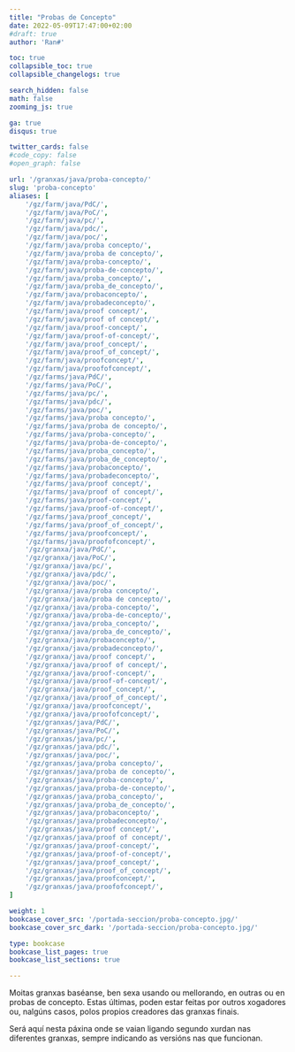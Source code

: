 ```yaml
---
title: "Probas de Concepto"
date: 2022-05-09T17:47:00+02:00
#draft: true
author: 'Ran#'

toc: true
collapsible_toc: true
collapsible_changelogs: true

search_hidden: false
math: false
zooming_js: true

ga: true
disqus: true

twitter_cards: false
#code_copy: false
#open_graph: false

url: '/granxas/java/proba-concepto/'
slug: 'proba-concepto'
aliases: [
    '/gz/farm/java/PdC/',
    '/gz/farm/java/PoC/',
    '/gz/farm/java/pc/',
    '/gz/farm/java/pdc/',
    '/gz/farm/java/poc/',
    '/gz/farm/java/proba concepto/',
    '/gz/farm/java/proba de concepto/',
    '/gz/farm/java/proba-concepto/',
    '/gz/farm/java/proba-de-concepto/',
    '/gz/farm/java/proba_concepto/',
    '/gz/farm/java/proba_de_concepto/',
    '/gz/farm/java/probaconcepto/',
    '/gz/farm/java/probadeconcepto/',
    '/gz/farm/java/proof concept/',
    '/gz/farm/java/proof of concept/',
    '/gz/farm/java/proof-concept/',
    '/gz/farm/java/proof-of-concept/',
    '/gz/farm/java/proof_concept/',
    '/gz/farm/java/proof_of_concept/',
    '/gz/farm/java/proofconcept/',
    '/gz/farm/java/proofofconcept/',
    '/gz/farms/java/PdC/',
    '/gz/farms/java/PoC/',
    '/gz/farms/java/pc/',
    '/gz/farms/java/pdc/',
    '/gz/farms/java/poc/',
    '/gz/farms/java/proba concepto/',
    '/gz/farms/java/proba de concepto/',
    '/gz/farms/java/proba-concepto/',
    '/gz/farms/java/proba-de-concepto/',
    '/gz/farms/java/proba_concepto/',
    '/gz/farms/java/proba_de_concepto/',
    '/gz/farms/java/probaconcepto/',
    '/gz/farms/java/probadeconcepto/',
    '/gz/farms/java/proof concept/',
    '/gz/farms/java/proof of concept/',
    '/gz/farms/java/proof-concept/',
    '/gz/farms/java/proof-of-concept/',
    '/gz/farms/java/proof_concept/',
    '/gz/farms/java/proof_of_concept/',
    '/gz/farms/java/proofconcept/',
    '/gz/farms/java/proofofconcept/',
    '/gz/granxa/java/PdC/',
    '/gz/granxa/java/PoC/',
    '/gz/granxa/java/pc/',
    '/gz/granxa/java/pdc/',
    '/gz/granxa/java/poc/',
    '/gz/granxa/java/proba concepto/',
    '/gz/granxa/java/proba de concepto/',
    '/gz/granxa/java/proba-concepto/',
    '/gz/granxa/java/proba-de-concepto/',
    '/gz/granxa/java/proba_concepto/',
    '/gz/granxa/java/proba_de_concepto/',
    '/gz/granxa/java/probaconcepto/',
    '/gz/granxa/java/probadeconcepto/',
    '/gz/granxa/java/proof concept/',
    '/gz/granxa/java/proof of concept/',
    '/gz/granxa/java/proof-concept/',
    '/gz/granxa/java/proof-of-concept/',
    '/gz/granxa/java/proof_concept/',
    '/gz/granxa/java/proof_of_concept/',
    '/gz/granxa/java/proofconcept/',
    '/gz/granxa/java/proofofconcept/',
    '/gz/granxas/java/PdC/',
    '/gz/granxas/java/PoC/',
    '/gz/granxas/java/pc/',
    '/gz/granxas/java/pdc/',
    '/gz/granxas/java/poc/',
    '/gz/granxas/java/proba concepto/',
    '/gz/granxas/java/proba de concepto/',
    '/gz/granxas/java/proba-concepto/',
    '/gz/granxas/java/proba-de-concepto/',
    '/gz/granxas/java/proba_concepto/',
    '/gz/granxas/java/proba_de_concepto/',
    '/gz/granxas/java/probaconcepto/',
    '/gz/granxas/java/probadeconcepto/',
    '/gz/granxas/java/proof concept/',
    '/gz/granxas/java/proof of concept/',
    '/gz/granxas/java/proof-concept/',
    '/gz/granxas/java/proof-of-concept/',
    '/gz/granxas/java/proof_concept/',
    '/gz/granxas/java/proof_of_concept/',
    '/gz/granxas/java/proofconcept/',
    '/gz/granxas/java/proofofconcept/',
]

weight: 1
bookcase_cover_src: '/portada-seccion/proba-concepto.jpg/'
bookcase_cover_src_dark: '/portada-seccion/proba-concepto.jpg/'

type: bookcase
bookcase_list_pages: true
bookcase_list_sections: true

---
```


Moitas granxas baséanse, ben sexa usando ou mellorando, en outras ou en probas de concepto.
Estas últimas, poden estar feitas por outros xogadores ou, nalgúns casos, polos propios creadores das granxas finais.

Será aquí nesta páxina onde se vaian ligando segundo xurdan nas diferentes granxas, sempre indicando as versións nas que funcionan.
